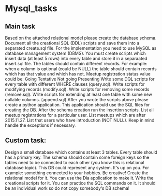 # Mysql_tasks

## Main task
Based on the attached relational model please create the database schema.
Document all the creational SQL (DDL) scripts and save them into a separated create.sql file.
For the implementation you need to use MySQL as database management system (DBMS).
You must create scripts which insert data (at least 5 rows) into every table and store it in a separaated insert.sql file.
The tables should contain different records.
For example: when a column is optional (could be NULL) the table should contain records which has that value and which has not.
Meetup registration status value could be:
Going
Tentative
Not going
Presenting
Write some DQL scripts for every table with different WHERE clauses (query.sql).
Write scripts for modifying records (modify.sql).
Write scripts for removing some records (remove.sql).
Write scripts for extending at least one table with some new  nullable columns. (append.sql)
After you wrote the scripts above please create a python application. This application should use the SQL files for creating the DB.
After the schema creation run the insertion scripts.
List all meetup registrations for a particular user.
List meetups which are after 2015.11.27.
List that users who have introduction (NOT NULL).
Keep in mind handle the exceptions if necessary.

## Custom task:
Design a small database which contains at least 3 tables. Every table should has a primary key. The schema should contain some foreign keys so the tables need to be connected to each other (you know this is relational database topic).
This DB could represent any system. It's up on you.
For example: something connected to your hobbies. Be creative!
Create the relational model for it. You can use the Dia application to make it.
Write the creational scripts for it. You can practice the SQL commands on it.
It should be an individual work so do not copy somebody's DB schema!
